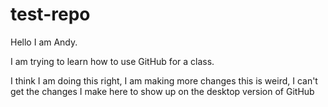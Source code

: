 # test-repo

Hello I am Andy.

I am trying to learn how to use GitHub for a class.

I think I am doing this right, I am making more changes
this is weird, I can't get the changes I make here to show up on the desktop version of GitHub
